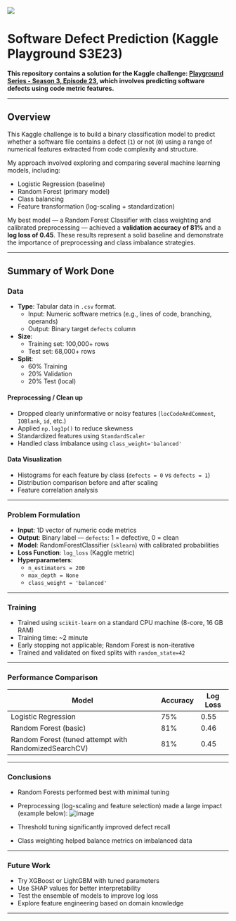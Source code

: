 ![](UTA-DataScience-Logo.png)

# Software Defect Prediction (Kaggle Playground S3E23)

**This repository contains a solution for the Kaggle challenge: [Playground Series - Season 3, Episode 23](https://www.kaggle.com/competitions/playground-series-s3e23), which involves predicting software defects using code metric features.**

---

## Overview

This Kaggle challenge is to build a binary classification model to predict whether a software file contains a defect (`1`) or not (`0`) using a range of numerical features extracted from code complexity and structure.

My approach involved exploring and comparing several machine learning models, including:
- Logistic Regression (baseline)
- Random Forest (primary model)
- Class balancing
- Feature transformation (log-scaling + standardization)

My best model — a Random Forest Classifier with class weighting and calibrated preprocessing — achieved a **validation accuracy of 81%** and a **log loss of 0.45**. These results represent a solid baseline and demonstrate the importance of preprocessing and class imbalance strategies.

---

## Summary of Work Done

### Data

- **Type**: Tabular data in `.csv` format.
  - Input: Numeric software metrics (e.g., lines of code, branching, operands)
  - Output: Binary target `defects` column
- **Size**:
  - Training set: 100,000+ rows
  - Test set: 68,000+ rows
- **Split**:
  - 60% Training
  - 20% Validation
  - 20% Test (local)

#### Preprocessing / Clean up

- Dropped clearly uninformative or noisy features (`locCodeAndComment`, `IOBlank`, `id`, etc.)
- Applied `np.log1p()` to reduce skewness
- Standardized features using `StandardScaler`
- Handled class imbalance using `class_weight='balanced'`

#### Data Visualization

- Histograms for each feature by class (`defects = 0` vs `defects = 1`)
- Distribution comparison before and after scaling
- Feature correlation analysis

---

### Problem Formulation

- **Input**: 1D vector of numeric code metrics
- **Output**: Binary label — `defects`: 1 = defective, 0 = clean
- **Model**: RandomForestClassifier (`sklearn`) with calibrated probabilities
- **Loss Function**: `log_loss` (Kaggle metric)
- **Hyperparameters**:
  - `n_estimators = 200`
  - `max_depth = None`
  - `class_weight = 'balanced'`

---

### Training

- Trained using `scikit-learn` on a standard CPU machine (8-core, 16 GB RAM)
- Training time: ~2 minute
- Early stopping not applicable; Random Forest is non-iterative
- Trained and validated on fixed splits with `random_state=42`

---

### Performance Comparison

| Model                                                | Accuracy | Log Loss |
|------------------------------------------------------|----------|----------|
| Logistic Regression                                  | 75%      | 0.55     |
| Random Forest (basic)                                | 81%      | 0.46     |
| Random Forest (tuned attempt with RandomizedSearchCV)| 81%      | 0.45     |

---

### Conclusions

- Random Forests performed best with minimal tuning
- Preprocessing (log-scaling and feature selection) made a large impact (example below):
![image](https://github.com/user-attachments/assets/e8470493-62ce-4470-b675-dd2be21ab698)

- Threshold tuning significantly improved defect recall
- Class weighting helped balance metrics on imbalanced data

---

### Future Work

- Try XGBoost or LightGBM with tuned parameters
- Use SHAP values for better interpretability
- Test the ensemble of models to improve log loss
- Explore feature engineering based on domain knowledge

---
